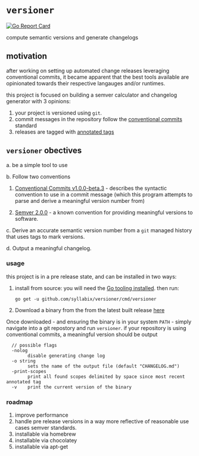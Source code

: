 # `versioner`
[![Go Report Card](https://goreportcard.com/badge/github.com/syllabix/versioner)](https://goreportcard.com/report/github.com/syllabix/versioner)

compute semantic versions and generate changelogs

## motivation

after working on setting up automated change releases leveraging conventional commits, it became apparent that the best tools available are opinionated towards their respective langauges and/or runtimes.

this project is focused on building a semver calculator and changelog generator with 3 opinions:

1. your project is versioned using `git`.
2. commit messages in the repository follow the [conventional commits](https://www.conventionalcommits.org/en/v1.0.0-beta.3/) standard
3. releases are tagged with [annotated tags](https://git-scm.com/book/en/v2/Git-Basics-Tagging)

## `versioner` obectives

a. be a simple tool to use

b. Follow two conventions

1. [Conventional Commits v1.0.0-beta.3](https://www.conventionalcommits.org/en/v1.0.0-beta.3/) - describes the syntactic convention to use in a commit message (which this program attempts to parse and derive a meaningful version number from)

2. [Semver 2.0.0](https://semver.org/) - a known convention for providing meaningful versions to software.

c. Derive an accurate semantic version number from a `git` managed history that uses tags to mark versions.

d. Output a meaningful changelog.


### usage

this project is in a pre release state, and can be installed in two ways:

1. install from source:
you will need the [Go tooling installed](https://golang.org/dl/). then run:

    `go get -u github.com/syllabix/versioner/cmd/versioner`

2. Download a binary from the from the latest built release [here](https://github.com/syllabix/versioner/releases)

Once downloaded - and ensuring the binary is in your system `PATH` - simply navigate into a git repostory and run `versioner`. if your repository is using conventional commits, a meaningful version should be output

```
  // possible flags
  -nolog
        disable generating change log
  -o string
        sets the name of the output file (default "CHANGELOG.md")
  -print-scopes
        print all found scopes delimited by space since most recent annotated tag
  -v    print the current version of the binary
```

### roadmap
1. improve performance
2. handle pre release versions in a way more reflective of reasonable use cases semver standards.
3. installable via homebrew
4. installable via chocolatey
4. installable via apt-get
